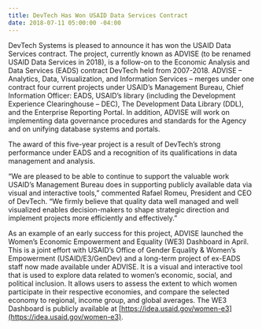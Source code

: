 ```yaml
---
title: DevTech Has Won USAID Data Services Contract
date: 2018-07-11 05:00:00 -04:00
---
```


DevTech Systems is pleased to announce it has won the USAID Data Services contract.  The project, currently known as ADVISE (to be renamed USAID Data Services in 2018), is a follow-on to the Economic Analysis and Data Services (EADS) contract DevTech held from 2007-2018. ADVISE – Analytics, Data, Visualization, and Information Services – merges under one contract four current projects under USAID’s Management Bureau, Chief Information Officer: EADS, USAID’s library (including the Development Experience Clearinghouse – DEC), The Development Data Library (DDL), and the Enterprise Reporting Portal. In addition, ADVISE will work on implementing data governance procedures and standards for the Agency and on unifying database systems and portals.

The award of this five-year project is a result of DevTech’s strong performance under EADS and a recognition of its qualifications in data management and analysis. 

“We are pleased to be able to continue to support the valuable work USAID’s Management Bureau does in supporting publicly available data via visual and interactive tools,” commented Rafael Romeu, President and CEO of DevTech. “We firmly believe that quality data well managed and well visualized enables decision-makers to shape strategic direction and implement projects more efficiently and effectively.”

As an example of an early success for this project, ADVISE launched the Women’s Economic Empowerment and Equality (WE3) Dashboard in April. This is a joint effort with USAID’s Office of Gender Equality & Women’s Empowerment (USAID/E3/GenDev) and a long-term project of ex-EADS staff now made available under ADVISE. It is a visual and interactive tool that is used to explore data related to women’s economic, social, and political inclusion. It allows users to assess the extent to which women participate in their respective economies, and compare the selected economy to regional, income group, and global averages. The WE3 Dashboard is publicly available at [https://idea.usaid.gov/women-e3](https://idea.usaid.gov/women-e3).
